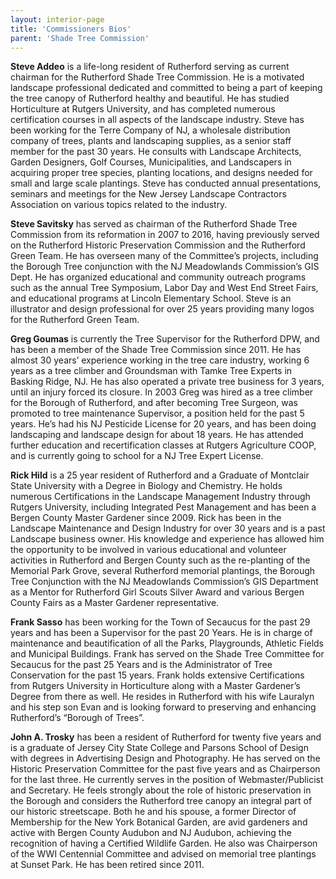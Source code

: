 ```yaml
---
layout: interior-page
title: 'Commissioners Bios'
parent: 'Shade Tree Commission'
---
```


**Steve Addeo** is a life-long resident of Rutherford serving as current chairman for the Rutherford Shade Tree Commission. He is a motivated landscape professional dedicated and committed to being a part of keeping the tree canopy of Rutherford healthy and beautiful. He has studied Horticulture at Rutgers University, and has completed numerous certification courses in all aspects of the landscape industry. Steve has been working for the Terre Company of NJ, a wholesale distribution company of trees, plants and landscaping supplies, as a senior staff member for the past 30 years. He consults with Landscape Architects, Garden Designers, Golf Courses, Municipalities, and Landscapers in acquiring proper tree species, planting locations, and designs needed for small and large scale plantings. Steve has conducted annual presentations, seminars and meetings for the New Jersey Landscape Contractors Association on various topics related to the industry. 

**Steve Savitsky** has served as chairman of the Rutherford Shade Tree Commission from its reformation in 2007 to 2016, having previously served on the Rutherford Historic Preservation Commission and the Rutherford Green Team.  He has overseen many of the Committee’s projects, including the Borough Tree conjunction with the NJ Meadowlands Commission’s GIS Dept. He has organized educational and community outreach programs such as the annual Tree Symposium, Labor Day and West End Street Fairs, and educational programs at Lincoln Elementary School. Steve is an illustrator and design professional for over 25 years providing many logos for the Rutherford Green Team.

**Greg Goumas** is currently the Tree Supervisor for the Rutherford DPW, and has been a member of the Shade Tree Commission since 2011. He has almost 30 years’ experience working in the tree care industry, working 6 years as a tree climber and Groundsman with Tamke Tree Experts in Basking Ridge, NJ. He has also operated a private tree business for 3 years, until an injury forced its closure. In 2003 Greg was hired as a tree climber for the Borough of Rutherford, and after becoming Tree Surgeon, was promoted to tree maintenance Supervisor, a position held for the past 5 years. He’s had his NJ Pesticide License for 20 years, and has been doing landscaping and landscape design for about 18 years. He has attended further education and recertification classes at Rutgers Agriculture COOP, and is currently going to school for a NJ Tree Expert License.

**Rick Hild** is a 25 year resident of Rutherford and a Graduate of Montclair State University with a Degree in Biology and Chemistry. He holds numerous Certifications in the Landscape Management Industry through Rutgers University, including Integrated Pest Management and has been a Bergen County Master Gardener since 2009. Rick has been in the Landscape Maintenance and Design Industry for over 30 years and is a past Landscape business owner. His knowledge and experience has allowed him the opportunity to be involved in various educational and volunteer activities in Rutherford and Bergen County such as the re-planting of the Memorial Park Grove, several Rutherford memorial plantings, the Borough Tree Conjunction with the NJ Meadowlands Commission’s GIS Department as a Mentor for Rutherford Girl Scouts Silver Award and various Bergen County Fairs as a Master Gardener representative.

**Frank Sasso** has been working for the Town of Secaucus for the past 29 years and has been a Supervisor for the past 20 Years. He is in charge of maintenance and beautification of all the Parks, Playgrounds, Athletic Fields and Municipal Buildings. Frank has served on the Shade Tree Committee for Secaucus for the past 25 Years and is the Administrator of Tree Conservation for the past 15 years.  Frank holds extensive Certifications from Rutgers University in Horticulture along with a Master Gardener’s Degree from there as well.  He resides in Rutherford with his wife Lauralyn and his step son Evan and is looking forward to preserving and enhancing Rutherford’s “Borough of Trees”.

**John A. Trosky** has been a resident of Rutherford for twenty five years and is a graduate of Jersey City State College and Parsons School of Design with degrees in Advertising Design and Photography. He has served on the Historic Preservation Committee for the past five years and as Chairperson for the last three. He currently serves in
the position of Webmaster/Publicist and Secretary. He feels strongly about the role of historic preservation in the Borough and considers the Rutherford tree canopy an integral part of our historic streetscape. Both he and his spouse, a former Director of Membership for the New York Botanical Garden, are avid gardeners and active with Bergen County Audubon and NJ Audubon, achieving the recognition of having a Certified Wildlife Garden. He also was Chairperson of the WWI Centennial Committee and advised on memorial tree plantings at Sunset Park. He has been retired since 2011.

